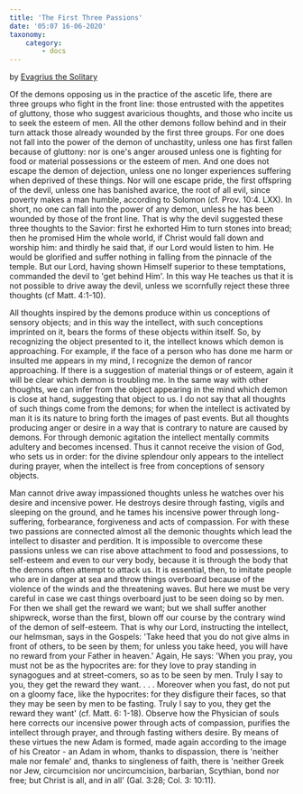 ```yaml
---
title: 'The First Three Passions'
date: '05:07 16-06-2020'
taxonomy:
    category:
        - docs
---
```


by [Evagrius the Solitary](../) 

Of the demons opposing us in the practice of the ascetic life, there are three groups who fight in the front line: those entrusted with the appetites of gluttony, those who suggest avaricious thoughts, and those who incite us to seek the esteem of men. All the other demons follow behind and in their turn attack those already wounded by the first three groups. For one does not fall into the power of the demon of unchastity, unless one has first fallen because of gluttony: nor is one's anger aroused unless one is fighting for food or material possessions or the esteem of men. And one does not escape the demon of dejection, unless one no longer experiences suffering when deprived of these things. Nor will one escape pride, the first offspring of the devil, unless one has banished avarice, the root of all evil, since poverty makes a man humble, according to Solomon (cf. Prov. 10:4. LXX). In short, no one can fall into the power of any demon, unless he has been wounded by those of the front line. That is why the devil suggested these three thoughts to the Savior: first he exhorted Him to turn stones into bread; then he promised Him the whole world, if Christ would fall down and worship him: and thirdly he said that, if our Lord would listen to him. He would be glorified and suffer nothing in falling from the pinnacle of the temple. But our Lord, having shown Himself superior to these temptations, commanded the devil to 'get behind Him'. In this way He teaches us that it is not possible to drive away the devil, unless we scornfully reject these three thoughts (cf Matt. 4:1-10).

All thoughts inspired by the demons produce within us conceptions of sensory objects; and in this way the intellect, with such conceptions imprinted on it, bears the forms of these objects within itself. So, by recognizing the object presented to it, the intellect knows which demon is approaching. For example, if the face of a person who has done me harm or insulted me appears in my mind, I recognize the demon of rancor approaching. If there is a suggestion of material things or of esteem, again it will be clear which demon is troubling me. In the same way with other thoughts, we can infer from the object appearing in the mind which demon is close at hand, suggesting that object to us. I do not say that all thoughts of such things come from the demons; for when the intellect is activated by man it is its nature to bring forth the images of past events. But all thoughts producing anger or desire in a way that is contrary to nature are caused by demons. For through demonic agitation the intellect mentally commits adultery and becomes incensed. Thus it cannot receive the vision of God, who sets us in order: for the divine splendour only appears to the intellect during prayer, when the intellect is free from conceptions of sensory objects.

Man cannot drive away impassioned thoughts unless he watches over his desire and incensive power. He destroys desire through fasting, vigils and sleeping on the ground, and he tames his incensive power through long-suffering, forbearance, forgiveness and acts of compassion. For with these two passions are connected almost all the demonic thoughts which lead the intellect to disaster and perdition. It is impossible to overcome these passions unless we can rise above attachment to food and possessions, to self-esteem and even to our very body, because it is through the body that the demons often attempt to attack us. It is essential, then, to imitate people who are in danger at sea and throw things overboard because of the violence of the winds and the threatening waves. But here we must be very careful in case we cast things overboard just to be seen doing so by men. For then we shall get the reward we want; but we shall suffer another shipwreck, worse than the first, blown off our course by the contrary wind of the demon of self-esteem. That is why our Lord, instructing the intellect, our helmsman, says in the Gospels: 'Take heed that you do not give alms in front of others, to be seen by them; for unless you take heed, you will have no reward from your Father in heaven.' Again, He says: 'When you pray, you must not be as the hypocrites are: for they love to pray standing in synagogues and at street-comers, so as to be seen by men. Truly I say to you, they get the reward they want. . . . Moreover when you fast, do not put on a gloomy face, like the hypocrites: for they disfigure their faces, so that they may be seen by men to be fasting. Truly I say to you, they get the reward they want' (cf. Matt. 6: 1-18). Observe how the Physician of souls here corrects our incensive power through acts of compassion, purifies the intellect through prayer, and through fasting withers desire. By means of these virtues the new Adam is formed, made again according to the image of his Creator - an Adam in whom, thanks to dispassion, there is 'neither male nor female' and, thanks to singleness of faith, there is 'neither Greek nor Jew, circumcision nor uncircumcision, barbarian, Scythian, bond nor free; but Christ is all, and in all' (Gal. 3:28; Col. 3: 10:11).